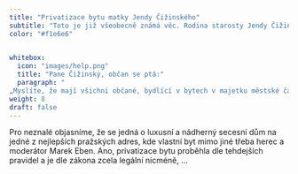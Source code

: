 ```yaml
---
title: "Privatizace bytu matky Jendy Čižinského"
subtitle: "Toto je již všeobecně známá věc. Rodina starosty Jendy Čižinského zprivatizovala byt na adrese Maiselova 41/21, Praha 1."
color: "#f1e6e6"

  
whitebox:
  icon: "images/help.png"
  title: "Pane Čižinský, občan se ptá:"
  paragraph: "
„Myslíte, že mají všichni občané, bydlící v bytech v majetku městské části, nárok na privatizaci svého bytu, jako se to podařilo Vaší rodině?"
weight: 8
draft: false
---
```




Pro neznalé objasníme, že se jedná o luxusní a nádherný secesní dům na jedné z nejlepších pražských adres, kde vlastní byt mimo jiné třeba herec a moderátor Marek Eben. 
Ano, privatizace bytu proběhla dle tehdejších pravidel a je dle zákona zcela legální nicméně, ...
